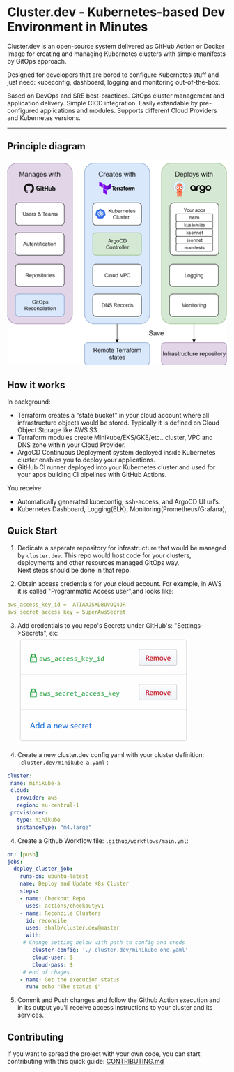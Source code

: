 # Cluster.dev - Kubernetes-based Dev Environment in Minutes

Cluster.dev is an open-source system delivered as GitHub Action or Docker Image 
for creating and managing Kubernetes clusters with simple manifests by GitOps approach.   

Designed for developers that are bored to configure Kubernetes stuff
and just need: kubeconfig, dashboard, logging and monitoring out-of-the-box.  

Based on DevOps and SRE best-practices. GitOps cluster management and application delivery.
Simple CICD integration. Easily extandable by pre-configured applications and modules. 
Supports different Cloud Providers and Kubernetes versions.

----
## Principle diagram

![cluster.dev diagram](images/cluster-dev-diagram.png)


## How it works

In background:

 - Terraform creates a "state bucket" in your cloud account where all infrastructure objects would be stored. Typically it is defined on Cloud Object Storage like AWS S3.
 - Terraform modules create Minikube/EKS/GKE/etc.. cluster, VPC and DNS zone within your Cloud Provider.
 - ArgoCD Continuous Deployment system deployed inside Kubernetes cluster enables you to deploy your applications.
 - GitHub CI runner deployed into your Kubernetes cluster and used for your apps building CI pipelines with GitHub Actions.

You receive:

 - Automatically generated kubeconfig, ssh-access, and ArgoCD UI url’s.
 - Kubernetes Dashboard, Logging(ELK), Monitoring(Prometheus/Grafana),  

## Quick Start

 1. Dedicate a separate repository for infrastructure that would be managed by `cluster.dev`. This repo would host code for your clusters, deployments and other resources managed GitOps way.  
 Next steps should be done in that repo.

 2. Obtain access credentials for your cloud account.
 For example, in AWS it is called "Programmatic Access user",and looks like: 
 ```yaml
 aws_access_key_id =  ATIAAJSXDBUVOQ4JR
 aws_secret_access_key = SuperAwsSecret
 ```
 3. Add credentials to you repo's Secrets under GitHub's: "Settings->Secrets", ex: 
 ![GitHub Secrets](images/gh-secrets.png)

 4. Create a new cluster.dev config yaml with your cluster definition: `.cluster.dev/minikube-a.yaml` :
 ```yaml
 cluster:
  name: minikube-a
  cloud: 
    provider: aws
    region: eu-central-1
  provisioner:
    type: minikube
    instanceType: "m4.large"
 ```   
 
 4. Create a Github Workflow file: `.github/workflows/main.yml`: 
```yaml 
on: [push]
jobs:
  deploy_cluster_job:
    runs-on: ubuntu-latest
    name: Deploy and Update K8s Cluster
    steps:
    - name: Checkout Repo
      uses: actions/checkout@v1
    - name: Reconcile Clusters
      id: reconcile
      uses: shalb/cluster.dev@master
      with:
     # Change setting below with path to config and creds
        cluster-config: './.cluster.dev/minikube-one.yaml' 
        cloud-user: $
        cloud-pass: $
     # end of chages
    - name: Get the execution status
      run: echo "The status $"
```
5. Commit and Push changes and follow the Github Action execution and in its output you'll receive access instructions to your cluster and its services.

## Contributing 

If you want to spread the project with your own code, you can start contributing with this quick guide: [CONTRIBUTING.md](./contributing/)
